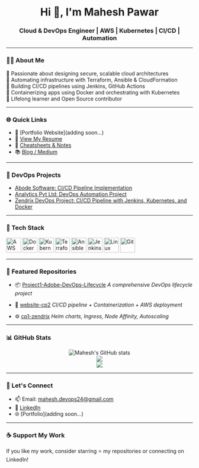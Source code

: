 <h1 align="center">Hi 👋, I'm Mahesh Pawar</h1>
<h3 align="center">Cloud & DevOps Engineer | AWS | Kubernetes | CI/CD | Automation</h3>

---

### 🧑‍💻 About Me

🔹 Passionate about designing secure, scalable cloud architectures  
🔹 Automating infrastructure with Terraform, Ansible & CloudFormation  
🔹 Building CI/CD pipelines using Jenkins, GitHub Actions  
🔹 Containerizing apps using Docker and orchestrating with Kubernetes  
🔹 Lifelong learner and Open Source contributor  

---

### 🌐 Quick Links

- 🔗 [Portfolio Website](adding soon...)
- 📄 [View My Resume](#) <!-- resume link pending -->
- 🧠 [Cheatsheets & Notes](https://github.com/mpawar006/mpawar006/blob/main/cheatsheets)
- 📚 [Blog / Medium](#) <!-- Adding soon -->

---

### 📘 DevOps Projects

- [Abode Software: CI/CD Pipeline Implementation](https://github.com/mpawar006/Project1-Adobe-DevOps-Lifecycle)
- [Analytics Pvt Ltd: DevOps Automation Project](https://github.com/mpawar006/website-cp1)
- [Zendrix DevOps Project: CI/CD Pipeline with Jenkins, Kubernetes, and Docker](https://github.com/mpawar006/cp1-zendrix)


---

### 🧰 Tech Stack

<p align="left">
  <img src="https://cdn.jsdelivr.net/gh/devicons/devicon/icons/amazonwebservices/amazonwebservices-original-wordmark.svg" height="40" alt="AWS"/>
  <img src="https://cdn.jsdelivr.net/gh/devicons/devicon/icons/docker/docker-original-wordmark.svg" height="40" alt="Docker"/>
  <img src="https://cdn.jsdelivr.net/gh/devicons/devicon/icons/kubernetes/kubernetes-plain-wordmark.svg" height="40" alt="Kubernetes"/>
  <img src="https://cdn.jsdelivr.net/gh/devicons/devicon/icons/terraform/terraform-original-wordmark.svg" height="40" alt="Terraform"/>
  <img src="https://cdn.jsdelivr.net/gh/devicons/devicon/icons/ansible/ansible-original.svg" height="40" alt="Ansible"/>
  <img src="https://cdn.jsdelivr.net/gh/devicons/devicon/icons/jenkins/jenkins-original.svg" height="40" alt="Jenkins"/>
  <img src="https://cdn.jsdelivr.net/gh/devicons/devicon/icons/linux/linux-original.svg" height="40" alt="Linux"/>
  <img src="https://cdn.jsdelivr.net/gh/devicons/devicon/icons/git/git-original.svg" height="40" alt="Git"/>
</p>

---

### 🚀 Featured Repositories

- 📦 [Project1-Adobe-DevOps-Lifecycle](https://github.com/mpawar006/Project1-Adobe-DevOps-Lifecycle)
  *A comprehensive DevOps lifecycle project*

- 🔧 [website-cp2](https://github.com/mpawar006/website-cp1)
  *CI/CD pipeline + Containerization + AWS deployment*

- ⚙️ [cp1-zendrix](https://github.com/mpawar006/cp1-zendrix)
  *Helm charts, Ingress, Node Affinity, Autoscaling*

---

### 📊 GitHub Stats

<p align="center">
  <img src="https://github-readme-stats.vercel.app/api?username=mpawar006&show_icons=true&theme=tokyonight" alt="Mahesh's GitHub stats" />
  <br>
  <img src="https://github-readme-streak-stats.herokuapp.com?user=mpawar006&theme=tokyonight&hide_border=false" />
  <br>
  <img src="https://github-readme-stats.vercel.app/api/top-langs/?username=mpawar006&layout=compact&theme=tokyonight" />
</p>

---

### 🤝 Let's Connect

- 📫 Email: [mahesh.devops24@gmail.com](mailto:mahesh.devops24@gmail.com)  
- 💼 [LinkedIn](https://www.linkedin.com/in/mpawar006/)  
- 🌐 [Portfolio](adding soon...)

---

### ☕ Support My Work

If you like my work, consider starring ⭐ my repositories or connecting on LinkedIn!

